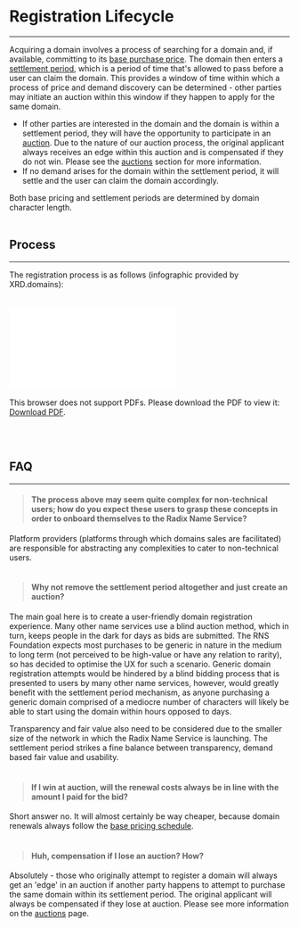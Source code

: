 

# Registration Lifecycle

---

Acquiring a domain involves a process of searching for a domain and, if available, committing to its [base purchase price](wiki/registration/base-pricing.md). The domain then enters a [settlement period](wiki/registration/settlement.md), which is a period of time that's allowed to pass before a user can claim the domain. This provides a window of time within which a process of price and demand discovery can be determined - other parties may initiate an auction within this window if they happen to apply for the same domain.

- If other parties are interested in the domain and the domain is within a settlement period, they will have the opportunity to participate in an [auction](wiki/registration/auctions.md). Due to the nature of our auction process, the original applicant always receives an edge within this auction and is compensated if they do not win. Please see the [auctions](wiki/registration/auctions.md) section for more information.
- If no demand arises for the domain within the settlement period, it will settle and the user can claim the domain accordingly.


Both base pricing and settlement periods are determined by domain character length.
<br /><br />

## Process

---

The registration process is as follows (infographic provided by XRD.domains):
<br /><br />

<object data="../../_assets/lifecycles/registration-lifecycle.pdf" type="application/pdf" width="100%" height="1040px">
    <embed src="../../_assets/lifecycles/registration-lifecycle.pdf">
        <p>This browser does not support PDFs. Please download the PDF to view it: <a href="../../_assets/lifecycles/registration-lifecycle.pdf">Download PDF</a>.</p>
    </embed>
</object>
<br /><br />

## FAQ

---

> #### The process above may seem quite complex for non-technical users; how do you expect these users to grasp these concepts in order to onboard themselves to the Radix Name Service?

Platform providers (platforms through which domains sales are facilitated) are responsible for abstracting any complexities to cater to non-technical users.
<br /><br />

> #### Why not remove the settlement period altogether and just create an auction?

The main goal here is to create a user-friendly domain registration experience. Many other name services use a blind auction method, which in turn, keeps people in the dark for days as bids are submitted. The RNS Foundation expects most purchases to be generic in nature in the medium to long term (not perceived to be high-value or have any relation to rarity), so has decided to optimise the UX for such a scenario. Generic domain registration attempts would be hindered by a blind bidding process that is presented to users by many other name services, however, would greatly benefit with the settlement period mechanism, as anyone purchasing a generic domain comprised of a mediocre number of characters will likely be able to start using the domain within hours opposed to days.

Transparency and fair value also need to be considered due to the smaller size of the network in which the Radix Name Service is launching. The settlement period strikes a fine balance between transparency, demand based fair value and usability.
<br /><br />

> #### If I win at auction, will the renewal costs always be in line with the amount I paid for the bid?

Short answer no. It will almost certainly be way cheaper, because domain renewals always follow the [base pricing schedule](wiki/registration/base-pricing.md).
<br /><br />

> #### Huh, compensation if I lose an auction? How?

Absolutely - those who originally attempt to register a domain will always get an 'edge' in an auction if another party happens to attempt to purchase the same domain within its settlement period. The original applicant will always be compensated if they lose at auction. Please see more information on the [auctions](wiki/registration/auctions.md) page.